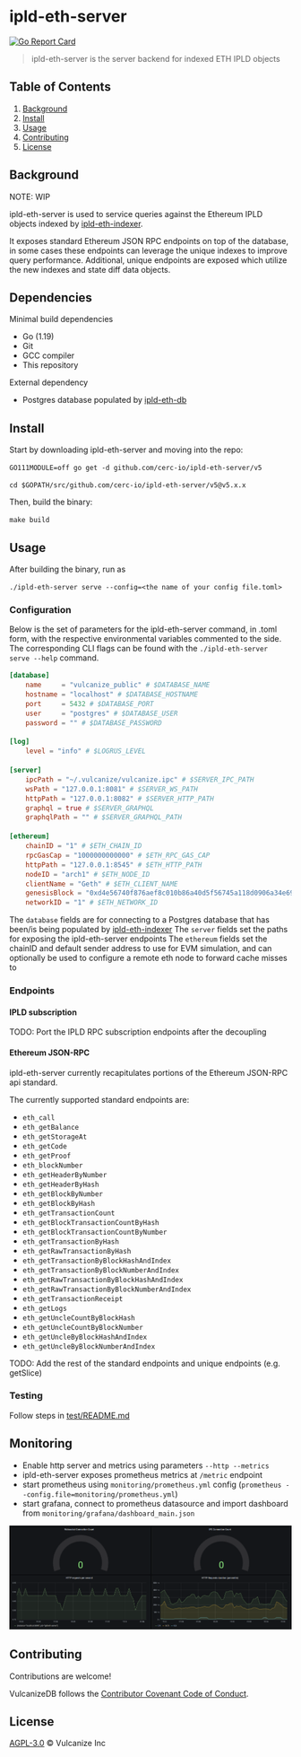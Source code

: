 # ipld-eth-server

[![Go Report Card](https://goreportcard.com/badge/github.com/vulcanize/ipld-eth-server)](https://goreportcard.com/report/github.com/vulcanize/ipld-eth-server)

>  ipld-eth-server is the server backend for indexed ETH IPLD objects

## Table of Contents
1. [Background](#background)
1. [Install](#install)
1. [Usage](#usage)
1. [Contributing](#contributing)
1. [License](#license)

## Background
NOTE: WIP

ipld-eth-server is used to service queries against the Ethereum IPLD objects indexed by [ipld-eth-indexer](https://github.com/vulcanize/ipld-eth-indexer).

It exposes standard Ethereum JSON RPC endpoints on top of the database, in some cases these endpoints can leverage the unique indexes to improve query performance.
Additional, unique endpoints are exposed which utilize the new indexes and state diff data objects.


## Dependencies
Minimal build dependencies
* Go (1.19)
* Git
* GCC compiler
* This repository

External dependency
* Postgres database populated by [ipld-eth-db](https://github.com/cerc-io/ipld-eth-db)

## Install
Start by downloading ipld-eth-server and moving into the repo:

`GO111MODULE=off go get -d github.com/cerc-io/ipld-eth-server/v5`

`cd $GOPATH/src/github.com/cerc-io/ipld-eth-server/v5@v5.x.x`

Then, build the binary:

`make build`

## Usage
After building the binary, run as

`./ipld-eth-server serve --config=<the name of your config file.toml>`

### Configuration

Below is the set of parameters for the ipld-eth-server command, in .toml form, with the respective environmental variables commented to the side.
The corresponding CLI flags can be found with the `./ipld-eth-server serve --help` command.

```toml
[database]
    name     = "vulcanize_public" # $DATABASE_NAME
    hostname = "localhost" # $DATABASE_HOSTNAME
    port     = 5432 # $DATABASE_PORT
    user     = "postgres" # $DATABASE_USER
    password = "" # $DATABASE_PASSWORD

[log]
    level = "info" # $LOGRUS_LEVEL

[server]
    ipcPath = "~/.vulcanize/vulcanize.ipc" # $SERVER_IPC_PATH
    wsPath = "127.0.0.1:8081" # $SERVER_WS_PATH
    httpPath = "127.0.0.1:8082" # $SERVER_HTTP_PATH
    graphql = true # $SERVER_GRAPHQL
    graphqlPath = "" # $SERVER_GRAPHQL_PATH

[ethereum]
    chainID = "1" # $ETH_CHAIN_ID
    rpcGasCap = "1000000000000" # $ETH_RPC_GAS_CAP
    httpPath = "127.0.0.1:8545" # $ETH_HTTP_PATH
    nodeID = "arch1" # $ETH_NODE_ID
    clientName = "Geth" # $ETH_CLIENT_NAME
    genesisBlock = "0xd4e56740f876aef8c010b86a40d5f56745a118d0906a34e69aec8c0db1cb8fa3" # $ETH_GENESIS_BLOCK
    networkID = "1" # $ETH_NETWORK_ID
```

The `database` fields are for connecting to a Postgres database that has been/is being populated by [ipld-eth-indexer](https://github.com/vulcanize/ipld-eth-indexer)
The `server` fields set the paths for exposing the ipld-eth-server endpoints
The `ethereum` fields set the chainID and default sender address to use for EVM simulation, and can optionally be used to configure a remote eth node to forward cache misses to


### Endpoints
#### IPLD subscription
TODO: Port the IPLD RPC subscription endpoints after the decoupling

#### Ethereum JSON-RPC
ipld-eth-server currently recapitulates portions of the Ethereum JSON-RPC api standard.

The currently supported standard endpoints are:
- `eth_call`
- `eth_getBalance`
- `eth_getStorageAt`
- `eth_getCode`
- `eth_getProof`
- `eth_blockNumber`
- `eth_getHeaderByNumber`
- `eth_getHeaderByHash`
- `eth_getBlockByNumber`
- `eth_getBlockByHash`
- `eth_getTransactionCount`
- `eth_getBlockTransactionCountByHash`
- `eth_getBlockTransactionCountByNumber`
- `eth_getTransactionByHash`
- `eth_getRawTransactionByHash`
- `eth_getTransactionByBlockHashAndIndex`
- `eth_getTransactionByBlockNumberAndIndex`
- `eth_getRawTransactionByBlockHashAndIndex`
- `eth_getRawTransactionByBlockNumberAndIndex`
- `eth_getTransactionReceipt`
- `eth_getLogs`
- `eth_getUncleCountByBlockHash`
- `eth_getUncleCountByBlockNumber`
- `eth_getUncleByBlockHashAndIndex`
- `eth_getUncleByBlockNumberAndIndex`

TODO: Add the rest of the standard endpoints and unique endpoints (e.g. getSlice)

### Testing

Follow steps in [test/README.md](./test/README.md)

## Monitoring

* Enable http server and metrics using parameters `--http --metrics`
* ipld-eth-server exposes prometheus metrics at `/metric` endpoint
* start prometheus using `monitoring/prometheus.yml` config (`prometheus --config.file=monitoring/prometheus.yml`)
* start grafana, connect to prometheus datasource and import dashboard from `monitoring/grafana/dashboard_main.json`

![](monitoring/grafana.png)


## Contributing
Contributions are welcome!

VulcanizeDB follows the [Contributor Covenant Code of Conduct](https://www.contributor-covenant.org/version/1/4/code-of-conduct).

## License
[AGPL-3.0](LICENSE) © Vulcanize Inc
